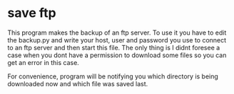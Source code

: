 # save ftp
This program makes the backup of an ftp server. To use it you have to edit the
backup.py and write your host, user and password you use to connect to an
ftp server and then start this file. The only thing is I didnt foresee a case
when you dont have a permission to download some files so you can get an error in
this case.

For convenience, program will be notifying you which directory is being
downloaded now and which file was saved last.
